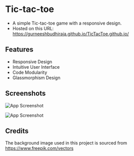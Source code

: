 
# Tic-tac-toe

- A simple Tic-tac-toe game with a responsive design.
- Hosted on this URL: https://gurneeshbudhiraja.github.io/TicTacToe.github.io/




## Features

- Responsive Design
- Intuitive User Interface
- Code Modularity
- Glassmorphism Design




## Screenshots
![App Screenshot](https://github.com/GurneeshBudhiraja/Tic-Tac-Toe/assets/140137709/2efbacf4-757f-4656-860c-2a0e128fad0d)

![App Screenshot](https://github.com/GurneeshBudhiraja/Tic-Tac-Toe/assets/140137709/6f41b6ef-ed45-47f7-802c-bac2344d26de)

## Credits

The background image used in this project is sourced from https://www.freepik.com/vectors
